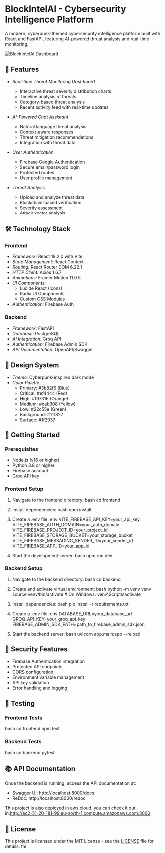 # BlockIntelAI - Cybersecurity Intelligence Platform

A modern, cyberpunk-themed cybersecurity intelligence platform built with React and FastAPI, featuring AI-powered threat analysis and real-time monitoring.

![BlockIntelAI Dashboard](./docs/dashboard.png)

## 🚀 Features

- *Real-time Threat Monitoring Dashboard*
  - Interactive threat severity distribution charts
  - Timeline analysis of threats
  - Category-based threat analysis
  - Recent activity feed with real-time updates

- *AI-Powered Chat Assistant*
  - Natural language threat analysis
  - Context-aware responses
  - Threat mitigation recommendations
  - Integration with threat data

- *User Authentication*
  - Firebase Google Authentication
  - Secure email/password login
  - Protected routes
  - User profile management

- *Threat Analysis*
  - Upload and analyze threat data
  - Blockchain-based verification
  - Severity assessment
  - Attack vector analysis

## 🛠 Technology Stack

### Frontend
- *Framework:* React 18.2.0 with Vite
- *State Management:* React Context
- *Routing:* React Router DOM 6.22.1
- *HTTP Client:* Axios 1.6.7
- *Animations:* Framer Motion 11.0.5
- *UI Components:*
  - Lucide React (Icons)
  - Radix UI Components
  - Custom CSS Modules
- *Authentication:* Firebase Auth

### Backend
- *Framework:* FastAPI
- *Database:* PostgreSQL
- *AI Integration:* Groq API
- *Authentication:* Firebase Admin SDK
- *API Documentation:* OpenAPI/Swagger

## 🎨 Design System

- *Theme:* Cyberpunk-inspired dark mode
- *Color Palette:*
  - Primary: #3b82f6 (Blue)
  - Critical: #ef4444 (Red)
  - High: #f97316 (Orange)
  - Medium: #eab308 (Yellow)
  - Low: #22c55e (Green)
  - Background: #111827
  - Surface: #1f2937

## 🚀 Getting Started

### Prerequisites
- Node.js (v16 or higher)
- Python 3.8 or higher
- Firebase account
- Groq API key

### Frontend Setup

1. Navigate to the frontend directory:
   bash
   cd frontend
   

2. Install dependencies:
   bash
   npm install
   

3. Create a .env file:
   env
   VITE_FIREBASE_API_KEY=your_api_key
   VITE_FIREBASE_AUTH_DOMAIN=your_auth_domain
   VITE_FIREBASE_PROJECT_ID=your_project_id
   VITE_FIREBASE_STORAGE_BUCKET=your_storage_bucket
   VITE_FIREBASE_MESSAGING_SENDER_ID=your_sender_id
   VITE_FIREBASE_APP_ID=your_app_id
   

4. Start the development server:
   bash
   npm run dev
   

### Backend Setup

1. Navigate to the backend directory:
   bash
   cd backend
   

2. Create and activate virtual environment:
   bash
   python -m venv venv
   source venv/bin/activate  # On Windows: venv\Scripts\activate
   

3. Install dependencies:
   bash
   pip install -r requirements.txt
   

4. Create a .env file:
   env
   DATABASE_URL=your_database_url
   GROQ_API_KEY=your_groq_api_key
   FIREBASE_ADMIN_SDK_PATH=path_to_firebase_admin_sdk.json
   

5. Start the backend server:
   bash
   uvicorn app.main:app --reload


## 🔐 Security Features

- Firebase Authentication integration
- Protected API endpoints
- CORS configuration
- Environment variable management
- API key validation
- Error handling and logging

## 🧪 Testing

### Frontend Tests
bash
cd frontend
npm test


### Backend Tests
bash
cd backend
pytest


## 📚 API Documentation

Once the backend is running, access the API documentation at:
- Swagger UI: http://localhost:8000/docs
- ReDoc: http://localhost:8000/redoc

This project is also deployed in aws cloud. you can check it out in:http://ec2-51-20-181-99.eu-north-1.compute.amazonaws.com:3000

## 📝 License

This project is licensed under the MIT License - see the [LICENSE](LICENSE) file for details.
thi
